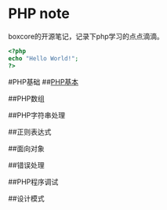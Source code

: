 PHP note
==========
boxcore的开源笔记，记录下php学习的点点滴滴。


```php
<?php
echo "Hello World!";
?>
```

#PHP基础
##[PHP基本](php-basic.markdown "php基本知识")

##PHP数组

##PHP字符串处理

##正则表达式

##面向对象

##错误处理

##PHP程序调试

##设计模式



